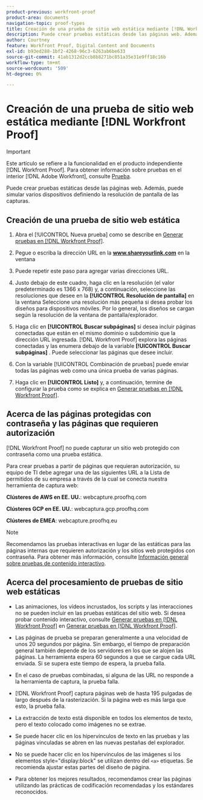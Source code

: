 ```yaml
---
product-previous: workfront-proof
product-area: documents
navigation-topic: proof-types
title: Creación de una prueba de sitio web estática mediante [!DNL Workfront Proof]
description: Puede crear pruebas estáticas desde las páginas web. Además, puede simular varios dispositivos definiendo la resolución de pantalla de las capturas.
author: Courtney
feature: Workfront Proof, Digital Content and Documents
exl-id: b93ed288-1bf2-4268-96c3-6263ab6be633
source-git-commit: 41ab1312d2ccb8b8271bc851a35e31e9ff18c16b
workflow-type: tm+mt
source-wordcount: '509'
ht-degree: 0%

---
```


# Creación de una prueba de sitio web estática mediante [!DNL Workfront Proof]

>[!IMPORTANT]
>
>Este artículo se refiere a la funcionalidad en el producto independiente [!DNL Workfront Proof]. Para obtener información sobre pruebas en el interior [!DNL Adobe Workfront], consulte [Prueba](../../../review-and-approve-work/proofing/proofing.md).

Puede crear pruebas estáticas desde las páginas web. Además, puede simular varios dispositivos definiendo la resolución de pantalla de las capturas.

## Creación de una prueba de sitio web estática

1. Abra el [!UICONTROL Nueva prueba] como se describe en [Generar pruebas en [!DNL Workfront Proof]](../../../workfront-proof/wp-work-proofsfiles/create-proofs-and-files/generate-proofs.md).
1. Pegue o escriba la dirección URL en la **www.shareyourlink.com** en la ventana
1. Puede repetir este paso para agregar varias direcciones URL.
1. Justo debajo de este cuadro, haga clic en la resolución (el valor predeterminado es 1366 x 768) y, a continuación, seleccione las resoluciones que desee en la **[!UICONTROL Resolución de pantalla]** en la ventana
Seleccione una resolución más pequeña si desea probar los diseños para dispositivos móviles. Por lo general, los diseños se cargan según la resolución de la ventana de pantalla/explorador.

1. Haga clic en **[!UICONTROL Buscar subpáginas]** si desea incluir páginas conectadas que están en el mismo dominio o subdominio que la dirección URL ingresada.
   [!DNL Workfront Proof] explora las páginas conectadas y las enumera debajo de la variable **[!UICONTROL Buscar subpáginas]** . Puede seleccionar las páginas que desee incluir.

1. Con la variable [!UICONTROL Combinación de pruebas] puede enviar todas las páginas web como una única prueba de varias páginas.
1. Haga clic en **[!UICONTROL Listo]** y, a continuación, termine de configurar la prueba como se explica en [Generar pruebas en [!DNL Workfront Proof]](../../../workfront-proof/wp-work-proofsfiles/create-proofs-and-files/generate-proofs.md).

## Acerca de las páginas protegidas con contraseña y las páginas que requieren autorización

[!DNL Workfront Proof] no puede capturar un sitio web protegido con contraseña como una prueba estática.

Para crear pruebas a partir de páginas que requieran autorización, su equipo de TI debe agregar una de las siguientes URL a la Lista de permitidos de su empresa a través de la cual se conecta nuestra herramienta de captura web:

**Clústeres de AWS en EE. UU.**: webcapture.proofhq.com

**Clústeres GCP en EE. UU.**: webcaptura.gcp.proofhq.com

**Clústeres de EMEA**: webcapture.proofhq.eu

>[!NOTE]
>
>Recomendamos las pruebas interactivas en lugar de las estáticas para las páginas internas que requieren autorización y los sitios web protegidos con contraseña. Para obtener más información, consulte [Información general sobre pruebas de contenido interactivo](../../../review-and-approve-work/proofing/proofing-overview/interactive-content-proofs.md).

## Acerca del procesamiento de pruebas de sitio web estáticas

* Las animaciones, los vídeos incrustados, los scripts y las interacciones no se pueden incluir en las pruebas estáticas del sitio web. Si desea probar contenido interactivo, consulte [Generar pruebas en [!DNL Workfront Proof]](../../../workfront-proof/wp-work-proofsfiles/create-proofs-and-files/generate-proofs.md) en [Generar pruebas en [!DNL Workfront Proof]](../../../workfront-proof/wp-work-proofsfiles/create-proofs-and-files/generate-proofs.md).

* Las páginas de prueba se preparan generalmente a una velocidad de unos 20 segundos por página. Sin embargo, el tiempo de preparación general también depende de los servidores en los que se alojen las páginas. La herramienta espera 60 segundos a que se cargue cada URL enviada. Si se supera este tiempo de espera, la prueba falla.
* En el caso de pruebas combinadas, si alguna de las URL no responde a la herramienta de captura, la prueba falla.
* [!DNL Workfront Proof] captura páginas web de hasta 195 pulgadas de largo después de la rasterización. Si la página web es más larga que esto, la prueba falla.
* La extracción de texto está disponible en todos los elementos de texto, pero el texto colocado como imágenes no se extrae.
* Se puede hacer clic en los hipervínculos de texto en las pruebas y las páginas vinculadas se abren en las nuevas pestañas del explorador.
* No se puede hacer clic en los hipervínculos de las imágenes si los elementos style=&quot;display:block&quot; se utilizan dentro del `<a>` etiquetas. Se recomienda ajustar estas partes del diseño de página.
* Para obtener los mejores resultados, recomendamos crear las páginas utilizando las prácticas de codificación recomendadas y los estándares reconocidos.
